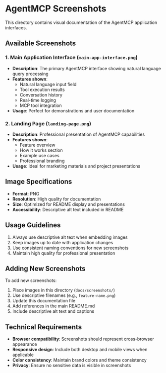 # AgentMCP Screenshots

This directory contains visual documentation of the AgentMCP application interfaces.

## Available Screenshots

### 1. Main Application Interface (`main-app-interface.png`)
- **Description**: The primary AgentMCP interface showing natural language query processing
- **Features shown**: 
  - Natural language input field
  - Tool execution results
  - Conversation history
  - Real-time logging
  - MCP tool integration
- **Usage**: Perfect for demonstrations and user documentation

### 2. Landing Page (`landing-page.png`)
- **Description**: Professional presentation of AgentMCP capabilities
- **Features shown**:
  - Feature overview
  - How it works section
  - Example use cases
  - Professional branding
- **Usage**: Ideal for marketing materials and project presentations

## Image Specifications

- **Format**: PNG
- **Resolution**: High quality for documentation
- **Size**: Optimized for README display and presentations
- **Accessibility**: Descriptive alt text included in README

## Usage Guidelines

1. Always use descriptive alt text when embedding images
2. Keep images up to date with application changes
3. Use consistent naming conventions for new screenshots
4. Maintain high quality for professional presentation

## Adding New Screenshots

To add new screenshots:

1. Place images in this directory (`docs/screenshots/`)
2. Use descriptive filenames (e.g., `feature-name.png`)
3. Update this documentation file
4. Add references in the main README.md
5. Include descriptive alt text and captions

## Technical Requirements

- **Browser compatibility**: Screenshots should represent cross-browser appearance
- **Responsive design**: Include both desktop and mobile views when applicable
- **Color consistency**: Maintain brand colors and theme consistency
- **Privacy**: Ensure no sensitive data is visible in screenshots 
